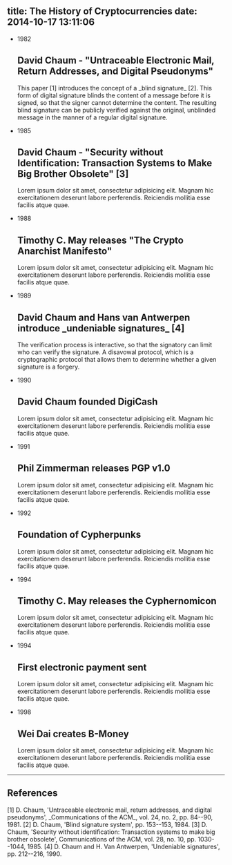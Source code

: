 title: The History of Cryptocurrencies
date: 2014-10-17 13:11:06
---
<ul class="timeline">
    <li>
        <p class="timeline-date">1982</p>
        <div class="timeline-content">
            <h2>David Chaum - "Untraceable Electronic Mail, Return Addresses, and Digital Pseudonyms"</h2>
            <p>This paper [1] introduces the concept of a _blind signature_ [2]. This form of digital signature blinds the content of a message before it is signed, so that the signer cannot determine the content. The resulting blind signature can be publicly verified against the original, unblinded message in the manner of a regular digital signature.</p>
        </div>
    </li>
    <li>
        <p class="timeline-date">1985</p>
        <div class="timeline-content">
            <h2>David Chaum - "Security without Identification: Transaction Systems to Make Big Brother Obsolete" [3]</h2>
            <p>Lorem ipsum dolor sit amet, consectetur adipisicing elit. Magnam hic exercitationem deserunt labore perferendis. Reiciendis mollitia esse facilis atque quae.</p>
        </div>
    </li>
    <li>
        <p class="timeline-date">1988</p>
        <div class="timeline-content">
            <h2>Timothy C. May releases "The Crypto Anarchist Manifesto"</h2>
            <p>Lorem ipsum dolor sit amet, consectetur adipisicing elit. Magnam hic exercitationem deserunt labore perferendis. Reiciendis mollitia esse facilis atque quae.</p>
        </div>
    </li>
    <li>
        <p class="timeline-date">1989</p>
        <div class="timeline-content">
            <h2>David Chaum and Hans van Antwerpen introduce _undeniable signatures_ [4]</h2>
            <p>The verification process is interactive, so that the signatory can limit who can verify the signature. A disavowal protocol, which is a cryptographic protocol that allows them to determine whether a given signature is a forgery.</p>
        </div>
    </li>
    <li>
        <p class="timeline-date">1990</p>
        <div class="timeline-content">
            <h2>David Chaum founded DigiCash</h2>
            <p>Lorem ipsum dolor sit amet, consectetur adipisicing elit. Magnam hic exercitationem deserunt labore perferendis. Reiciendis mollitia esse facilis atque quae.</p>
        </div>
    </li>
    <li>
        <p class="timeline-date">1991</p>
        <div class="timeline-content">
            <h2>Phil Zimmerman releases PGP v1.0</h2>
            <p>Lorem ipsum dolor sit amet, consectetur adipisicing elit. Magnam hic exercitationem deserunt labore perferendis. Reiciendis mollitia esse facilis atque quae.</p>
        </div>
    </li>
    <li>
        <p class="timeline-date">1992</p>
        <div class="timeline-content">
            <h2>Foundation of Cypherpunks</h2>
            <p>Lorem ipsum dolor sit amet, consectetur adipisicing elit. Magnam hic exercitationem deserunt labore perferendis. Reiciendis mollitia esse facilis atque quae.</p>
        </div>
    </li>
    <li>
        <p class="timeline-date">1994</p>
        <div class="timeline-content">
            <h2>Timothy C. May releases the Cyphernomicon</h2>
            <p>Lorem ipsum dolor sit amet, consectetur adipisicing elit. Magnam hic exercitationem deserunt labore perferendis. Reiciendis mollitia esse facilis atque quae.</p>
        </div>
    </li>
    <li>
        <p class="timeline-date">1994</p>
        <div class="timeline-content">
            <h2>First electronic payment sent</h2>
            <p>Lorem ipsum dolor sit amet, consectetur adipisicing elit. Magnam hic exercitationem deserunt labore perferendis. Reiciendis mollitia esse facilis atque quae.</p>
        </div>
    </li>
    <li>
        <p class="timeline-date">1998</p>
        <div class="timeline-content">
            <h2>Wei Dai creates B-Money</h2>
            <p>Lorem ipsum dolor sit amet, consectetur adipisicing elit. Magnam hic exercitationem deserunt labore perferendis. Reiciendis mollitia esse facilis atque quae.</p>
        </div>
    </li>
</ul>

---

## References
<div class="references">
[1] D. Chaum, 'Untraceable electronic mail, return addresses, and digital pseudonyms', _Communications of the ACM_, vol. 24, no. 2, pp. 84--90, 1981.
[2] D. Chaum, 'Blind signature system', pp. 153--153, 1984.
[3] D. Chaum, 'Security without identification: Transaction systems to make big brother obsolete', Communications of the ACM, vol. 28, no. 10, pp. 1030--1044, 1985.
[4] D. Chaum and H. Van Antwerpen, 'Undeniable signatures', pp. 212--216, 1990.
</div>